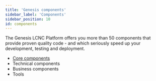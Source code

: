 ```yaml
---
title: 'Genesis components'
sidebar_label: 'Components'
sidebar_position: 10
id: components
---
```



The Genesis LCNC Platform offers you more than 50 components that provide proven quality code - and which seriously speed up your development, testing and deployment.

- [Core components](/getting-started/Pre-built%20components/core-components/) 
- Technical components
- Business components
- Tools

